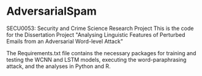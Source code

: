 # AdversarialSpam
SECU0053: Security and Crime Science Research Project
This is the code for the Dissertation Project "Analysing Linguistic Features of Perturbed Emails from an Adversarial Word-level Attack"


The Requirements.txt file contains the necessary packages for training and testing the WCNN and LSTM models, executing the word-paraphrasing attack, and the analyses in Python and R.
